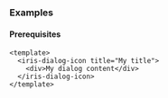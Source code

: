 ### Examples

#### Prerequisites

```vue
<template>
  <iris-dialog-icon title="My title">
    <div>My dialog content</div>
  </iris-dialog-icon>
</template>
```
